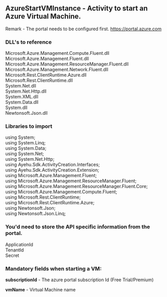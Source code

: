 ## AzureStartVMInstance - Activity to start an Azure Virtual Machine.

Remark - The portal needs to be configured first. https://portal.azure.com

### DLL's to reference
Microsoft.Azure.Management.Compute.Fluent.dll<br>
Microsoft.Azure.Management.Fluent.dll<br>
Microsoft.Azure.Management.ResourceManager.Fluent.dll<br>
Microsoft.Azure.Management.Network.Fluent.dll<br>
Microsoft.Rest.ClientRuntime.Azure.dll<br>
Microsoft.Rest.ClientRuntime.dll<br>
System.Net.dll<br>
System.Net.Http.dll<br>
System.XML.dll<br>
System.Data.dll<br>
System.dll<br>
Newtonsoft.Json.dll

### Libraries to import
using System;<br>
using System.Linq;<br>
using System.Data;<br>
using System.Net;<br>
using System.Net.Http;<br>
using Ayehu.Sdk.ActivityCreation.Interfaces;<br>
using Ayehu.Sdk.ActivityCreation.Extension;<br>
using Microsoft.Azure.Management.Fluent;<br>
using Microsoft.Azure.Management.ResourceManager.Fluent;<br>
using Microsoft.Azure.Management.ResourceManager.Fluent.Core;<br>
using Microsoft.Azure.Management.Compute.Fluent;<br>
using Microsoft.Rest.ClientRuntime;<br>
using Microsoft.Rest.ClientRuntime.Azure;<br>
using Newtonsoft.Json;<br>
using Newtonsoft.Json.Linq;


### You'd need to store the API specific information from the portal.

ApplicationId<br>
TenantId<br>
Secret

### Mandatory fields when starting a VM:
**subscriptionId**		- The azure portal subscription Id (Free Trial/Premium)

**vmName**				- Virtual Machine name
